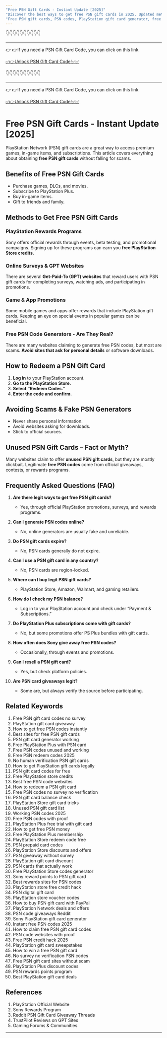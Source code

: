 ```yaml
---
"Free PSN Gift Cards - Instant Update [2025]"
"Discover the best ways to get free PSN gift cards in 2025. Updated methods, working codes, and expert tips to unlock PlayStation store credits."
"Free PSN gift cards, PSN codes, PlayStation gift card generator, free PlayStation store credit, PSN redeem codes, unused PSN gift cards, free PSN codes no survey, PSN card giveaway, legit PSN gift cards, free PSN codes instantly"
---
```


👇👇👇👇👇👇👇👇👇👇

---

👉 👉If you need a PSN Gift Card Code, you can click on this link.

[✅👉Unlock PSN Gift Card Code!✅✅ ](https://therewardgate.com/free-psn/)

👇👇👇👇👇👇👇👇👇👇

---

👉 👉If you need a PSN Gift Card Code, you can click on this link.

[✅👉Unlock PSN Gift Card Code!✅✅ ](https://therewardgate.com/free-psn/)

# Free PSN Gift Cards - Instant Update [2025]

PlayStation Network (PSN) gift cards are a great way to access premium games, in-game items, and subscriptions. This article covers everything about obtaining **free PSN gift cards** without falling for scams.

## Benefits of Free PSN Gift Cards

- Purchase games, DLCs, and movies.
- Subscribe to PlayStation Plus.
- Buy in-game items.
- Gift to friends and family.

## Methods to Get Free PSN Gift Cards

### PlayStation Rewards Programs

Sony offers official rewards through events, beta testing, and promotional campaigns. Signing up for these programs can earn you **free PlayStation Store credits**.

### Online Surveys & GPT Websites

There are several **Get-Paid-To (GPT) websites** that reward users with PSN gift cards for completing surveys, watching ads, and participating in promotions.

### Game & App Promotions

Some mobile games and apps offer rewards that include PlayStation gift cards. Keeping an eye on special events in popular games can be beneficial.

### Free PSN Code Generators - Are They Real?

There are many websites claiming to generate free PSN codes, but most are scams. **Avoid sites that ask for personal details** or software downloads.

## How to Redeem a PSN Gift Card

1. **Log in** to your PlayStation account.
2. **Go to the PlayStation Store.**
3. **Select “Redeem Codes.”**
4. **Enter the code and confirm.**

## Avoiding Scams & Fake PSN Generators

- Never share personal information.
- Avoid websites asking for downloads.
- Stick to official sources.

## Unused PSN Gift Cards – Fact or Myth?

Many websites claim to offer **unused PSN gift cards**, but they are mostly clickbait. Legitimate **free PSN codes** come from official giveaways, contests, or rewards programs.

## Frequently Asked Questions (FAQ)

1. **Are there legit ways to get free PSN gift cards?**
   - Yes, through official PlayStation promotions, surveys, and rewards programs.

2. **Can I generate PSN codes online?**
   - No, online generators are usually fake and unreliable.

3. **Do PSN gift cards expire?**
   - No, PSN cards generally do not expire.

4. **Can I use a PSN gift card in any country?**
   - No, PSN cards are region-locked.

5. **Where can I buy legit PSN gift cards?**
   - PlayStation Store, Amazon, Walmart, and gaming retailers.

6. **How do I check my PSN balance?**
   - Log in to your PlayStation account and check under “Payment & Subscriptions.”

7. **Do PlayStation Plus subscriptions come with gift cards?**
   - No, but some promotions offer PS Plus bundles with gift cards.

8. **How often does Sony give away free PSN codes?**
   - Occasionally, through events and promotions.

9. **Can I resell a PSN gift card?**
   - Yes, but check platform policies.

10. **Are PSN card giveaways legit?**
    - Some are, but always verify the source before participating.

## Related Keywords

1. Free PSN gift card codes no survey
2. PlayStation gift card giveaway
3. How to get free PSN codes instantly
4. Best sites for free PSN gift cards
5. PSN gift card generator working
6. Free PlayStation Plus with PSN card
7. Free PSN codes unused and working
8. Free PSN redeem codes 2025
9. No human verification PSN gift cards
10. How to get PlayStation gift cards legally
11. PSN gift card codes for free
12. Free PlayStation store credits
13. Best free PSN code websites
14. How to redeem a PSN gift card
15. Free PSN codes no survey no verification
16. PSN gift card balance check
17. PlayStation Store gift card tricks
18. Unused PSN gift card list
19. Working PSN codes 2025
20. Free PSN codes with proof
21. PlayStation Plus free trial with gift card
22. How to get free PSN money
23. Free PlayStation Plus membership
24. PlayStation Store redeem code free
25. PSN prepaid card codes
26. PlayStation Store discounts and offers
27. PSN giveaway without survey
28. PlayStation gift card discount
29. PSN cards that actually work
30. Free PlayStation Store codes generator
31. Sony reward points to PSN gift card
32. Best rewards sites for PSN codes
33. PlayStation store free credit hack
34. PSN digital gift card
35. PlayStation store voucher codes
36. How to buy PSN gift card with PayPal
37. PlayStation Network deals and offers
38. PSN code giveaways Reddit
39. Sony PlayStation gift card generator
40. Instant free PSN codes 2025
41. How to claim free PSN gift card codes
42. PSN code websites with proof
43. Free PSN credit hack 2025
44. PlayStation gift card sweepstakes
45. How to win a free PSN gift card
46. No survey no verification PSN codes
47. Free PSN gift card sites without scam
48. PlayStation Plus discount codes
49. PSN rewards points program
50. Best PlayStation gift card deals

## References

1. PlayStation Official Website
2. Sony Rewards Program
3. Reddit PSN Gift Card Giveaway Threads
4. TrustPilot Reviews on GPT Sites
5. Gaming Forums & Communities

---
